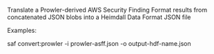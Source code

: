 Translate a Prowler-derived AWS Security Finding Format results from concatenated JSON blobs into a Heimdall Data Format JSON file

Examples:

  saf convert:prowler -i prowler-asff.json -o output-hdf-name.json
